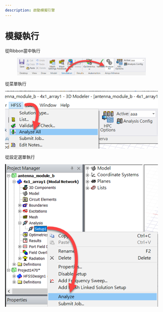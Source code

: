 ```yaml
---
description: 啟動模擬引擎
---
```


# 模擬執行

從Ribbon當中執行

<figure><img src="../.gitbook/assets/image (2).png" alt=""><figcaption></figcaption></figure>

從菜單執行

![](<../.gitbook/assets/image (3) (1).png>)

從設定選單執行

![](<../.gitbook/assets/image (5).png>)
